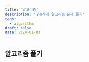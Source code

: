```yaml
---
title: '알고리즘'
description: '꾸준하게 알고리즘 문제 풀기'
tags:
  - algorithm
draft: false
date: 2024-01-03
---
```


## 알고리즘 풀기
